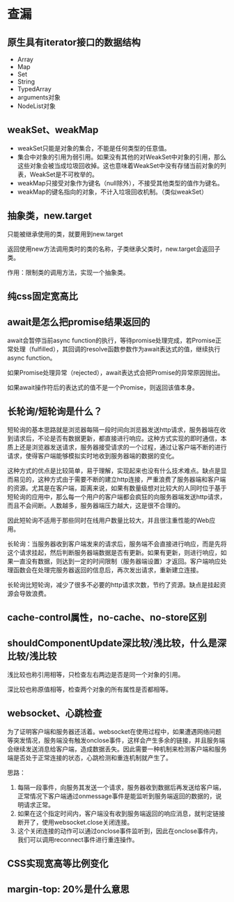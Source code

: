 # 查漏

## 原生具有iterator接口的数据结构

* Array
* Map
* Set
* String
* TypedArray
* arguments对象
* NodeList对象

## weakSet、weakMap

* weakSet只能是对象的集合，不能是任何类型的任意值。
* 集合中对象的引用为弱引用。如果没有其他的对WeakSet中对象的引用，那么这些对象会被当成垃圾回收掉。这也意味着WeakSet中没有存储当前对象的列表，WeakSet是不可枚举的。
* weakMap只接受对象作为键名（null除外），不接受其他类型的值作为键名。
* weakMap的键名指向的对象，不计入垃圾回收机制。（类似weakSet）

## 抽象类，new.target

只能被继承使用的类，就要用到new.target

返回使用new方法调用类时的类的名称，子类继承父类时，new.target会返回子类。

作用：限制类的调用方法，实现一个抽象类。

## 纯css固定宽高比

## await是怎么把promise结果返回的

await会暂停当前async function的执行，等待promise处理完成，若Promise正常处理（fulfilled），其回调的resolve函数参数作为await表达式的值，继续执行async function。

如果Promise处理异常（rejected），await表达式会把Promise的异常原因抛出。

如果await操作符后的表达式的值不是一个Promise，则返回该值本身。

## 长轮询/短轮询是什么？

短轮询的基本思路就是浏览器每隔一段时间向浏览器发送http请求，服务器端在收到请求后，不论是否有数据更新，都直接进行响应。这种方式实现的即时通信，本质上还是浏览器发送请求，服务器接受请求的一个过程，通过让客户端不断的进行请求，使得客户端能够模拟实时地收到服务器端的数据的变化。

这种方式的优点是比较简单，易于理解，实现起来也没有什么技术难点。缺点是显而易见的，这种方式由于需要不断的建立http连接，严重浪费了服务器端和客户端的资源。尤其是在客户端，距离来说，如果有数量级想对比较大的人同时位于基于短轮询的应用中，那么每一个用户的客户端都会疯狂的向服务器端发送http请求，而且不会间断。人数越多，服务器端压力越大，这是很不合理的。

因此短轮询不适用于那些同时在线用户数量比较大，并且很注重性能的Web应用。

长轮询：当服务器收到客户端发来的请求后，服务端不会直接进行响应，而是先将这个请求挂起，然后判断服务器端数据是否有更新。如果有更新，则进行响应，如果一直没有数据，则达到一定的时间限制（服务器端设置）才返回。客户端响应处理函数会在处理完服务器返回的信息后，再次发出请求，重新建立连接。

长轮询比短轮询，减少了很多不必要的http请求次数，节约了资源。缺点是挂起资源会导致浪费。

## cache-control属性，no-cache、no-store区别

## shouldComponentUpdate深比较/浅比较，什么是深比较/浅比较

浅比较也称引用相等，只检查左右两边是否是同一个对象的引用。

深比较也称原值相等，检查两个对象的所有属性是否都相等。

## websocket、心跳检查

为了证明客户端和服务器还活着。websocket在使用过程中，如果遭遇网络问题等突发情况，服务端没有触发onclose事件，这样会产生多余的链接，并且服务端会继续发送消息给客户端，造成数据丢失。因此需要一种机制来检测客户端和服务端是否处于正常连接的状态，心跳检测和重连机制就产生了。

思路：
1. 每隔一段事件，向服务其发送一个请求，服务器收到数据后再发送给客户端，正常情况下客户端通过onmessage事件是能监听到服务端返回的数据的，说明请求正常。
2. 如果在这个指定时间内，客户端没有收到服务端返回的响应消息，就判定链接断开了，使用websocket.close关闭连接。
3. 这个关闭连接的动作可以通过onclose事件监听到，因此在onclose事件内，我们可以调用reconnect事件进行重连操作。

## CSS实现宽高等比例变化

## margin-top: 20%是什么意思

